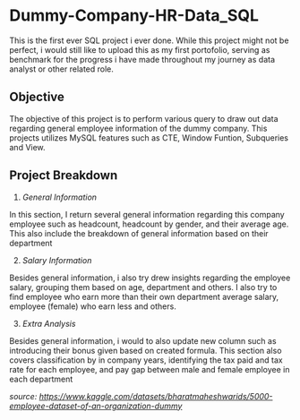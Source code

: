 # Dummy-Company-HR-Data_SQL
This is the first ever SQL project i ever done. While this project might not be perfect, i would still like to upload this as my first portofolio, serving as benchmark for the progress i have made throughout my journey as data analyst or other related role.

## Objective 
The objective of this project is to perform various query to draw out data regarding general employee information of the dummy company. This projects utilizes MySQL features such as CTE, Window Funtion, Subqueries and View. 

## Project Breakdown 
1. _General Information_

In this section, I return several general information regarding this company employee such as headcount, headcount by gender, and their average age. This also include the breakdown of general information based on their department

2. _Salary Information_

Besides general information, i also try drew insights regarding the employee salary, grouping them based on age, department and others. I also try to find employee who earn more than their own department average salary, employee (female) who earn less and others.

3. _Extra Analysis_

Besides general information, i would to also update new column such as introducing their bonus given based on created formula. This section also covers classification by in company years, identifying the tax paid and tax rate for each employee, and pay gap between male and female employee in each department 

_source: https://www.kaggle.com/datasets/bharatmaheshwarids/5000-employee-dataset-of-an-organization-dummy_
